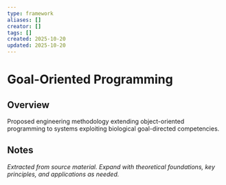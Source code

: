 ```yaml
---
type: framework
aliases: []
creator: []
tags: []
created: 2025-10-20
updated: 2025-10-20
---
```


# Goal-Oriented Programming

## Overview

Proposed engineering methodology extending object-oriented programming to systems exploiting biological goal-directed competencies.

## Notes

*Extracted from source material. Expand with theoretical foundations, key principles, and applications as needed.*
